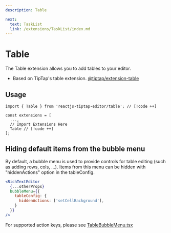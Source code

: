 ```yaml
---
description: Table

next:
  text: TaskList
  link: /extensions/TaskList/index.md
---
```


# Table

 The Table extension allows you to add tables to your editor.

- Based on TipTap's table extension. [@tiptap/extension-table](https://tiptap.dev/docs/editor/extensions/nodes/table)

## Usage

```tsx
import { Table } from 'reactjs-tiptap-editor/table'; // [!code ++]

const extensions = [
  ...,
  // Import Extensions Here
  Table // [!code ++]
];
```

## Hiding default items from the bubble menu

By default, a bubble menu is used to provide controls for table editing (such as adding rows, cols, ...).
Items from this menu can be hidden with "hiddenActions" option in the tableConfig.

```jsx
<RichTextEditor
  {...otherProps}
  bubbleMenu={{
    tableConfig: {
      hiddenActions: ['setCellBackground'],
    }
  }}
/>
```
                                         
For supported action keys, please see [TableBubbleMenu.tsx](https://github.com/hunghg255/reactjs-tiptap-editor/blob/main/src/components/menus/components/TableBubbleMenu.tsx) 

